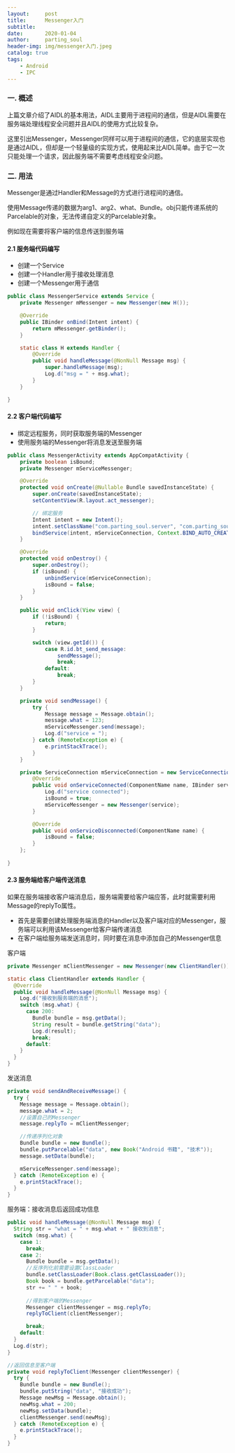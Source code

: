 ```yaml
---
layout:     post
title:      Messenger入门
subtitle:
date:       2020-01-04
author:     parting_soul
header-img: img/messenger入门.jpeg
catalog: true
tags:
    - Android
    - IPC
---
```


### 一. 概述

​	上篇文章介绍了AIDL的基本用法，AIDL主要用于进程间的通信，但是AIDL需要在服务端处理线程安全问题并且AIDL的使用方式比较复杂。

​	这里引出Messenger，Messenger同样可以用于进程间的通信，它的底层实现也是通过AIDL，但却是一个轻量级的实现方式，使用起来比AIDL简单。由于它一次只能处理一个请求，因此服务端不需要考虑线程安全问题。

### 二. 用法

Messenger是通过Handler和Message的方式进行进程间的通信。

使用Message传递的数据为arg1、arg2、what、Bundle。obj只能传递系统的Parcelable的对象，无法传递自定义的Parcelable对象。

例如现在需要将客户端的信息传送到服务端

#### 2.1 服务端代码编写

- 创建一个Service
- 创建一个Handler用于接收处理消息
- 创建一个Messenger用于通信

```java
public class MessengerService extends Service {
    private Messenger mMessenger = new Messenger(new H());

    @Override
    public IBinder onBind(Intent intent) {
        return mMessenger.getBinder();
    }

    static class H extends Handler {
        @Override
        public void handleMessage(@NonNull Message msg) {
            super.handleMessage(msg);
            Log.d("msg = " + msg.what);
        }
    }

}
```

#### 2.2 客户端代码编写

- 绑定远程服务，同时获取服务端的Messenger
- 使用服务端的Messenger将消息发送至服务端

```java
public class MessengerActivity extends AppCompatActivity {
    private boolean isBound;
    private Messenger mServiceMessenger;

    @Override
    protected void onCreate(@Nullable Bundle savedInstanceState) {
        super.onCreate(savedInstanceState);
        setContentView(R.layout.act_messenger);

        // 绑定服务
        Intent intent = new Intent();
        intent.setClassName("com.parting_soul.server", "com.parting_soul.server.MessengerService");
        bindService(intent, mServiceConnection, Context.BIND_AUTO_CREATE);
    }

    @Override
    protected void onDestroy() {
        super.onDestroy();
        if (isBound) {
            unbindService(mServiceConnection);
            isBound = false;
        }
    }

    public void onClick(View view) {
        if (!isBound) {
            return;
        }

        switch (view.getId()) {
            case R.id.bt_send_message:
                sendMessage();
                break;
            default:
                break;
        }
    }

    private void sendMessage() {
        try {
            Message message = Message.obtain();
            message.what = 123;
            mServiceMessenger.send(message);
            Log.d("service = ");
        } catch (RemoteException e) {
            e.printStackTrace();
        }
    }

    private ServiceConnection mServiceConnection = new ServiceConnection() {
        @Override
        public void onServiceConnected(ComponentName name, IBinder service) {
            Log.d("service connected");
            isBound = true;
            mServiceMessenger = new Messenger(service);
        }

        @Override
        public void onServiceDisconnected(ComponentName name) {
            isBound = false;
        }
    };
  
}
```

#### 2.3 服务端给客户端传送消息

如果在服务端接收客户端消息后，服务端需要给客户端应答，此时就需要利用Message的replyTo属性。

- 首先是需要创建处理服务端消息的Handler以及客户端对应的Messenger，服务端可以利用该Messenger给客户端传递消息
- 在客户端给服务端发送消息时，同时要在消息中添加自己的Messenger信息

客户端

```java
private Messenger mClientMessenger = new Messenger(new ClientHandler());

static class ClientHandler extends Handler {
  @Override
  public void handleMessage(@NonNull Message msg) {
    Log.d("接收到服务端的消息");
    switch (msg.what) {
      case 200:
        Bundle bundle = msg.getData();
        String result = bundle.getString("data");
        Log.d(result);
        break;
      default:
    }
  }
}
```

发送消息

```java
private void sendAndReceiveMessage() {
  try {
    Message message = Message.obtain();
    message.what = 2;
    //设置自己的Messenger
    message.replyTo = mClientMessenger;

    //传递序列化对象
    Bundle bundle = new Bundle();
    bundle.putParcelable("data", new Book("Android 书籍", "技术"));
    message.setData(bundle);

    mServiceMessenger.send(message);
  } catch (RemoteException e) {
    e.printStackTrace();
  }
}
```

服务端：接收消息后返回成功信息

```java
public void handleMessage(@NonNull Message msg) {
  String str = "what = " + msg.what + " 接收到消息";
  switch (msg.what) {
    case 1:
      break;
    case 2:
      Bundle bundle = msg.getData();
      //反序列化前需要设置ClassLoader
      bundle.setClassLoader(Book.class.getClassLoader());
      Book book = bundle.getParcelable("data");
      str += " " + book;
      
      //得到客户端的Messenger
      Messenger clientMessenger = msg.replyTo;
      replyToClient(clientMessenger);

      break;
    default:
  }
  Log.d(str);
}

//返回信息至客户端
private void replyToClient(Messenger clientMessenger) {
  try {
    Bundle bundle = new Bundle();
    bundle.putString("data", "接收成功");
    Message newMsg = Message.obtain();
    newMsg.what = 200;
    newMsg.setData(bundle);
    clientMessenger.send(newMsg);
  } catch (RemoteException e) {
    e.printStackTrace();
  }
}
```



